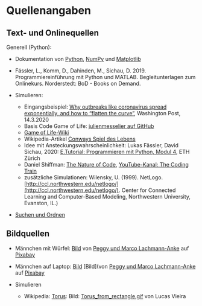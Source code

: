# Quellenangaben

## Text- und Onlinequellen

Generell (Python):
* Dokumentation von [Python](https://www.python.org/doc/), [NumPy](https://numpy.org/doc/1.21/reference/index.html) und [Matplotlib](https://matplotlib.org/stable/contents.html)
* Fässler, L., Komm, D., Dahinden, M., Sichau, D. 2019. Programmiereinführung mit Python und MATLAB. Begleitunterlagen zum Onlinekurs. Norderstedt: BoD - Books on Demand.

* Simulieren:  
    * Eingangsbeispiel: [Why outbreaks like coronavirus spread exponentially, and how to “flatten the curve”](https://www.washingtonpost.com/graphics/2020/world/corona-simulator/), Washington Post, 14.3.2020
    * Basis Code Game of Life: [julienmesselier auf GitHub](https://github.com/julienmesselier/game-of-life)
    * [Game of Life-Wiki](https://www.conwaylife.com/wiki/Main_Page)
    * Wikipedia-Artikel [Conways Spiel des Lebens](https://de.wikipedia.org/wiki/Conways_Spiel_des_Lebens)
    * Idee mit Ansteckungswahrscheinlichkeit: Lukas Fässler, David Sichau, 2020: [E.Tutorial: Programmieren mit Python, Modul 4](https://et.lecturers.inf.ethz.ch/viewer/module/Hi9Cyq9RkwLMmSPKT?course_id=b6wSvFsS8ydmuZ7R2&module_locale_key=de), ETH Zürich
    * Daniel Shiffman: [The Nature of Code](https://natureofcode.com/book/chapter-7-cellular-automata/), [YouTube-Kanal: The Coding Train](https://www.youtube.com/channel/UCvjgXvBlbQiydffZU7m1_aw)
    * zusätzliche Simulationen: Wilensky, U. (1999). NetLogo. [http://ccl.northwestern.edu/netlogo/](http://ccl.northwestern.edu/netlogo/). Center for Connected Learning and Computer-Based Modeling, Northwestern University, Evanston, IL.)

* [Suchen und Ordnen](https://donze-informatikunterricht.github.io/suchen-und-ordnen/quellen.html)

## Bildquellen

* Männchen mit Würfel: [Bild](https://pixabay.com/de/illustrations/email-mail-telefon-kontakt-anfrage-2955056/) von [Peggy und Marco Lachmann-Anke](https://pixabay.com/de/users/peggy_marco-1553824/?utm_source=link-attribution&utm_medium=referral&utm_campaign=image&utm_content=2955056) auf [Pixabay](https://pixabay.com) 
* Männchen auf Laptop: [Bild](https://pixabay.com/de/illustrations/computer-pc-hardware-rechner-1015304/) [Bild](von [Peggy und Marco Lachmann-Anke](https://pixabay.com/de/users/peggy_marco-1553824/?utm_source=link-attribution&utm_medium=referral&utm_campaign=image&utm_content=1015304) auf [Pixabay](https://pixabay.com) 

* Simulieren
    * Wikipedia: [Torus](https://en.wikipedia.org/wiki/Torus): Bild: [Torus_from_rectangle.gif](https://en.wikipedia.org/wiki/Torus#/media/File:Torus_from_rectangle.gif) von Lucas Vieira
